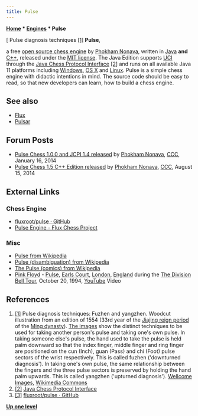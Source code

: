 ```yaml
---
title: Pulse
---
```

**[Home](Home "Home") \* [Engines](Engines "Engines") \* Pulse**



[ Pulse diagnosis techniques <a id="cite-note-1" href="#cite-ref-1">[1]</a>
**Pulse**,  

a free [open source chess engine](Category:Open_Source "Category:Open Source") by [Phokham Nonava](Phokham_Nonava "Phokham Nonava"), written in [Java](Java "Java") **and** [C++](Cpp "Cpp"), released under the [MIT license](Massachusetts_Institute_of_Technology#License "Massachusetts Institute of Technology"). 
The Java Edition supports [UCI](UCI "UCI") through the [Java Chess Protocol Interface](index.php?title=Java_Chess_Protocol_Interface&action=edit&redlink=1 "Java Chess Protocol Interface (page does not exist)") <a id="cite-note-2" href="#cite-ref-2">[2]</a> 
and runs on all available Java 11 platforms including [Windows](Windows "Windows"), [OS X](Mac_OS "Mac OS") and [Linux](Linux "Linux"). 
Pulse is a simple chess engine with didactic intentions in mind. The source code should be easy to read, so that new developers can learn, how to build a chess engine. 



## See also


* [Flux](Flux "Flux")
* [Pulsar](Pulsar "Pulsar")


## Forum Posts


* [Pulse Chess 1.0.0 and JCPI 1.4 released](http://www.talkchess.com/forum/viewtopic.php?t=50930) by [Phokham Nonava](Phokham_Nonava "Phokham Nonava"), [CCC](CCC "CCC"), January 16, 2014
* [Pulse Chess 1.5 C++ Edition released](http://www.talkchess.com/forum/viewtopic.php?t=53302) by [Phokham Nonava](Phokham_Nonava "Phokham Nonava"), [CCC](CCC "CCC"), August 15, 2014


## External Links


### Chess Engine


* [fluxroot/pulse · GitHub](https://github.com/fluxroot/pulse)
* [Pulse Engine - Flux Chess Project](http://fluxchess.com/pulse)


### Misc


* [Pulse from Wikipedia](https://en.wikipedia.org/wiki/Pulse)
* [Pulse (disambiguation) from Wikipedia](https://en.wikipedia.org/wiki/Pulse_%28disambiguation%29)
* [The Pulse (comics) from Wikipedia](https://en.wikipedia.org/wiki/The_Pulse_(comics))
* [Pink Floyd](Category:Pink_Floyd "Category:Pink Floyd") - [Pulse](https://en.wikipedia.org/wiki/Pulse_(1995_film)), [Earls Court](https://en.wikipedia.org/wiki/Earls_Court_Exhibition_Centre), [London](https://en.wikipedia.org/wiki/London), [England](https://en.wikipedia.org/wiki/England) during the [The Division Bell Tour](https://en.wikipedia.org/wiki/The_Division_Bell_Tour), October 20, 1994, [YouTube](https://en.wikipedia.org/wiki/YouTube) Video


 
## References


 1. <a id="cite-ref-1" href="#cite-note-1">[1]</a> Pulse diagnosis techniques: Fuzhen and yangzhen. Woodcut illustration from an edition of 1554 (33rd year of the [Jiajing reign period](https://en.wikipedia.org/wiki/Jiajing_Emperor) of the [Ming dynasty](https://en.wikipedia.org/wiki/Ming_dynasty)). [The images](https://commons.wikimedia.org/wiki/File:Pulse_diagnosis_techniques;_Fuzhen_and_yangzhen_Wellcome_L0038044.jpg) show the distinct techniques to be used for taking another person's pulse and taking one's own pulse. In taking someone else's pulse, the hand used to take the pulse is held palm downward so that the index finger, middle finger and ring finger are positioned on the cun (Inch), guan (Pass) and chi (Foot) pulse sectors of the wrist respectively. This is called fuzhen ('downturned diagnosis'). In taking one's own pulse, the same relationship between the fingers and the three pulse sectors is preserved by holding the hand palm upwards. This is called yangzhen ('upturned diagnosis'). [Wellcome Images](https://wellcomecollection.org), [Wikimedia Commons](https://en.wikipedia.org/wiki/Wikimedia_Commons) 
2. <a id="cite-ref-2" href="#cite-note-2">[2]</a> [Java Chess Protocol Interface](http://fluxchess.com/jcpi)
3. <a id="cite-ref-3" href="#cite-note-3">[3]</a> [fluxroot/pulse · GitHub](https://github.com/fluxroot/pulse)

**[Up one level](Engines "Engines")**







 
